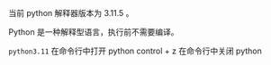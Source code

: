 当前 python 解释器版本为 3.11.5 。

Python 是一种解释型语言，执行前不需要编译。

`python3.11` 在命令行中打开 python
control + z 在命令行中关闭 python
